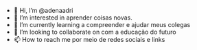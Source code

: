 - 👋 Hi, I’m @adenaadri
- 👀 I’m interested in  aprender coisas novas.
- 🌱 I’m currently learning a compreender e ajudar meus colegas  
- 💞️ I’m looking to collaborate on  com a educação do futuro
- 📫 How to reach me  por meio de redes sociais e links 


